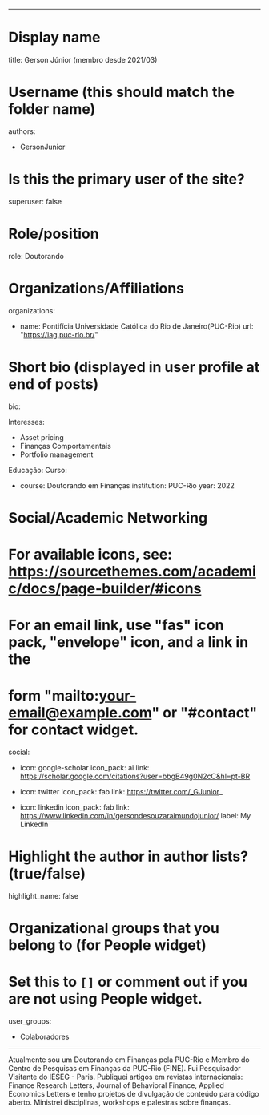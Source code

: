 
---
# Display name
title: Gerson Júnior (membro desde 2021/03)

# Username (this should match the folder name)
authors:
- GersonJunior


# Is this the primary user of the site?
superuser: false

# Role/position
role: Doutorando

# Organizations/Affiliations
organizations:
- name: Pontifícia Universidade Católica do Rio de Janeiro(PUC-Rio)
  url: "https://iag.puc-rio.br/"

# Short bio (displayed in user profile at end of posts)
bio: 

Interesses:
- Asset pricing
- Finanças Comportamentais
- Portfolio management

Educação:
  Curso:
  - course: Doutorando em Finanças
    institution: PUC-Rio
    year: 2022

# Social/Academic Networking
# For available icons, see: https://sourcethemes.com/academic/docs/page-builder/#icons
#   For an email link, use "fas" icon pack, "envelope" icon, and a link in the
#   form "mailto:your-email@example.com" or "#contact" for contact widget.

social:
- icon: google-scholar
  icon_pack: ai
  link: https://scholar.google.com/citations?user=bbgB49g0N2cC&hl=pt-BR

- icon: twitter
  icon_pack: fab
  link: https://twitter.com/_GJunior_
  
- icon: linkedin
  icon_pack: fab
  link: https://www.linkedin.com/in/gersondesouzaraimundojunior/
  label: My LinkedIn
  
# Highlight the author in author lists? (true/false)
highlight_name: false

# Organizational groups that you belong to (for People widget)
#   Set this to `[]` or comment out if you are not using People widget.

user_groups:
- Colaboradores

---

Atualmente sou um Doutorando em Finanças pela PUC-Rio e Membro do Centro de Pesquisas em Finanças da PUC-Rio (FINE). Fui Pesquisador Visitante do IÉSEG - Paris. Publiquei artigos em revistas internacionais: Finance Research Letters, Journal of Behavioral Finance, Applied Economics Letters e tenho projetos de divulgação de conteúdo para código aberto. Ministrei disciplinas, workshops e palestras sobre finanças.
